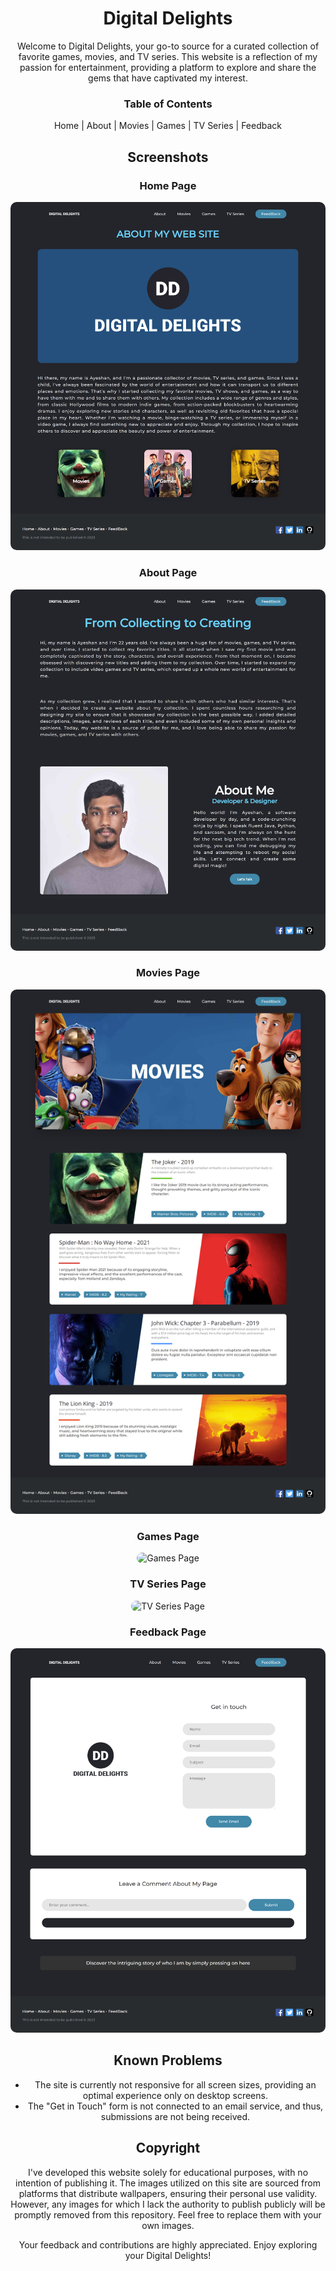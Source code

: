 # <div align="center">Digital Delights</div>

<div align="center">

Welcome to Digital Delights, your go-to source for a curated collection of favorite games, movies, and TV series. This website is a reflection of my passion for entertainment, providing a platform to explore and share the gems that have captivated my interest.

### Table of Contents

Home | About | Movies | Games | TV Series | Feedback

## Screenshots

### Home Page

<img src="Assets/127.0.0.1_5500_Home_Page_Home_Page.html.png" alt="Home Page" style="border-radius: 10px;">

### About Page

<img src="Assets/127.0.0.1_5500_About_About.html.png" alt="About Page" style="border-radius: 10px;">

### Movies Page

<img src="Assets/127.0.0.1_5500_Movies_Movies.html.png" alt="Movies Page" style="border-radius: 10px;">

### Games Page

<img src="Assets/127.0.0.1_5500_Games_Games.html.png" alt="Games Page" style="border-radius: 10px;">

### TV Series Page

<img src="Assets/127.0.0.1_5500_TV_Series_TV_Series.html.png" alt="TV Series Page" style="border-radius: 10px;">

### Feedback Page

<img src="Assets/127.0.0.1_5500_feed_back_feed_back.html.png" alt="Feedback Page" style="border-radius: 10px;">

## Known Problems

- The site is currently not responsive for all screen sizes, providing an optimal experience only on desktop screens.
- The "Get in Touch" form is not connected to an email service, and thus, submissions are not being received.

## Copyright

I've developed this website solely for educational purposes, with no intention of publishing it. The images utilized on this site are sourced from platforms that distribute wallpapers, ensuring their personal use validity. However, any images for which I lack the authority to publish publicly will be promptly removed from this repository. Feel free to replace them with your own images.

Your feedback and contributions are highly appreciated. Enjoy exploring your Digital Delights!

</div>
